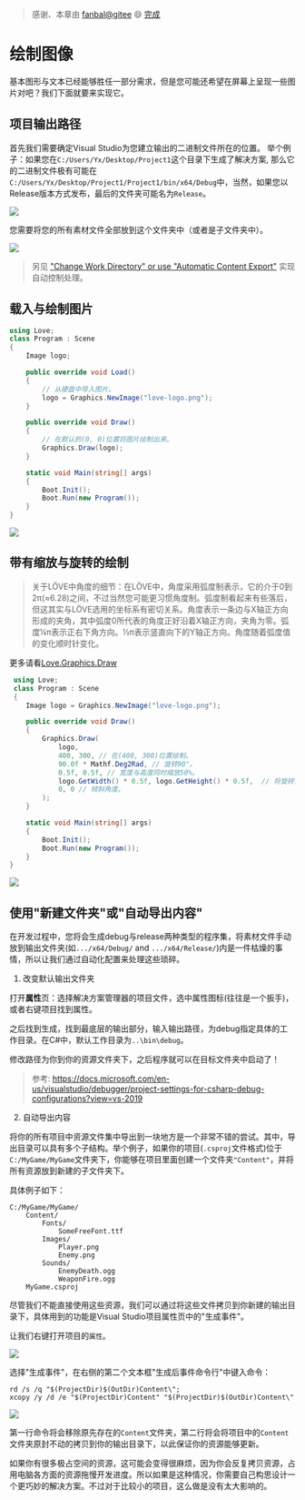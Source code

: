 > 感谢、本章由 [fanbal@gitee](https://gitee.com/fanbal)  :smile: [完成](https://gitee.com/endlesstravel/love2dCS/issues/I3R7MY) 


# 绘制图像

基本图形与文本已经能够胜任一部分需求，但是您可能还希望在屏幕上呈现一些图片对吧？我们下面就要来实现它。

## 项目输出路径

首先我们需要确定Visual Studio为您建立输出的二进制文件所在的位置。
举个例子：如果您在`C:/Users/Yx/Desktop/Project1`这个目录下生成了解决方案, 那么它的二进制文件极有可能在`C:/Users/Yx/Desktop/Project1/Project1/bin/x64/Debug`中，当然，如果您以Release版本方式发布，最后的文件夹可能名为`Release`。

![](img/04-where.png)

您需要将您的所有素材文件全部放到这个文件夹中（或者是子文件夹中）。

![](img/04-run-path.png)

> 另见 ["Change Work Directory" or use "Automatic Content Export"](https://endlesstravel.github.io/#/tutorial/04.load-image?id=quotchange-work-directoryquot-or-use-quotautomatic-content-exportquot) 实现自动控制处理。

## 载入与绘制图片

```C#
using Love;
class Program : Scene
{
    Image logo;

    public override void Load()
    {
        // 从硬盘中导入图片。
        logo = Graphics.NewImage("love-logo.png");
    }

    public override void Draw()
    {
        // 在默认的(0, 0)位置将图片绘制出来。
        Graphics.Draw(logo);
    }

    static void Main(string[] args)
    {
        Boot.Init();
        Boot.Run(new Program());
    }
}

```

![](img/04-img.png)

## 带有缩放与旋转的绘制


> 关于LÖVE中角度的细节：在LÖVE中，角度采用弧度制表示，它的介于0到2π(≈6.28)之间，不过当然您可能更习惯角度制。弧度制看起来有些落后，但这其实与LÖVE选用的坐标系有密切关系。角度表示一条边与X轴正方向形成的夹角，其中弧度0所代表的角度正好沿着X轴正方向，夹角为零。弧度¼π表示正右下角方向。½π表示竖直向下的Y轴正方向。角度随着弧度值的变化顺时针变化。

更多请看[Love.Graphics.Draw](https://endlesstravel.github.io/#/module/Love.Graphics?id=lovegraphicsdrawlovedrawablesystemsinglesystemsinglesystemsinglesystemsinglesystemsinglesystemsinglesystemsinglesystemsinglesystemsingle)

```C#
 using Love;
 class Program : Scene
 {
    Image logo = Graphics.NewImage("love-logo.png");

    public override void Draw()
    {
        Graphics.Draw(
            logo,
            400, 300, // 在(400, 300)位置绘制。
            90.0f * Mathf.Deg2Rad, // 旋转90°。
            0.5f, 0.5f, // 宽度与高度同时缩放50%。
            logo.GetWidth() * 0.5f, logo.GetHeight() * 0.5f,  // 将旋转锚点设在图片中心。
            0, 0 // 倾斜角度。
        );
    }

    static void Main(string[] args)
    {
        Boot.Init();
        Boot.Run(new Program());
    }
}
```


![](img/04-img-rotation2.png)

## 使用"新建文件夹"或"自动导出内容" 

在开发过程中，您将会生成debug与release两种类型的程序集，将素材文件手动放到输出文件夹(如`.../x64/Debug/` and `.../x64/Release/`)内是一件枯燥的事情，所以让我们通过自动化配置来处理这些琐碎。

1. 改变默认输出文件夹

<!-- To open the property pages, select the project in Solution Explorer and then select the Properties icon, or right-click the project and select Properties. -->

打开<b>属性</b>页：选择解决方案管理器的项目文件，选中属性图标(往往是一个扳手)，或者右键项目找到属性。

之后找到生成，找到最底层的输出部分，输入输出路径，为debug指定具体的工作目录。在C#中，默认工作目录为`..\bin\debug`。

修改路径为你到你的资源文件夹下，之后程序就可以在目标文件夹中启动了！

> 参考: https://docs.microsoft.com/en-us/visualstudio/debugger/project-settings-for-csharp-debug-configurations?view=vs-2019

2. 自动导出内容

<!-- It's a good practice to put all your asset files inside your project in a single place -- a folder with (potentially) many subfolders. For instance, if your project (the .csproj file) is at C:/MyGame/MyGame, then you could create a folder Content inside that folder and put all your assets in it. -->

将你的所有项目中资源文件集中导出到一块地方是一个非常不错的尝试。其中，导出目录可以具有多个子结构。举个例子，如果你的项目(`.csproj`文件格式)位于`C:/MyGame/MyGame`文件夹下，你能够在项目里面创建一个文件夹`"Content"`，并将所有资源放到新建的子文件夹下。

具体例子如下：
```
C:/MyGame/MyGame/
    Content/
        Fonts/
            SomeFreeFont.ttf
        Images/
            Player.png
            Enemy.png
        Sounds/
            EnemyDeath.ogg
            WeaponFire.ogg
    MyGame.csproj

```

<!-- Although we will not use these assets directly, we will copy them to the output folder (wherever that may be) whenever we make a build, using "post build actions" in Visual Studio. -->

尽管我们不能直接使用这些资源，我们可以通过将这些文件拷贝到你新建的输出目录下，具体用到的功能是Visual Studio项目属性页中的"生成事件"。

让我们右键打开项目的`属性`。

![](img/04-automatic-content-export-00.png)

<!-- Select the Build Events tab and type the following into the Post-build event command line: -->
选择"生成事件"，在右侧的第二个文本框"生成后事件命令行"中键入命令：
```
rd /s /q "$(ProjectDir)$(OutDir)Content\";
xcopy /y /d /e "$(ProjectDir)Content" "$(ProjectDir)$(OutDir)Content\"
```

![](img/04-automatic-content-export-01.png)

<!-- The first line removes the Content folder in the output folder, if it already exists. The second line copies the whole Content folder from your project folder to the output. This ensures that your asset files are always up to date. -->

第一行命令将会移除原先存在的`Content`文件夹，第二行将会将项目中的`Content`文件夹原封不动的拷贝到你的输出目录下，以此保证你的资源能够更新。

<!-- If you happen to have many megabytes worth of assets, this may become unwieldy, as removing and copying large files over and over would probably slow you down. In that case, you'll need a smarter solution. But for smaller projects, this might be just fine. -->

如果你有很多极占空间的资源，这可能会变得很麻烦，因为你会反复拷贝资源，占用电脑各方面的资源拖慢开发进度。所以如果是这种情况，你需要自己构思设计一个更巧妙的解决方案。不过对于比较小的项目，这么做是没有太大影响的。